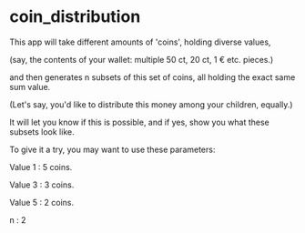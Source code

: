 # coin_distribution

This app will take different amounts of 'coins', holding diverse values,

(say, the contents of your wallet: multiple 50 ct, 20 ct, 1 € etc. pieces.)

and then generates n subsets of this set of coins, all holding the exact same sum value.

(Let's say, you'd like to distribute this money among your children, equally.)


It will let you know if this is possible, and if yes, show you what these subsets look like.
		
To give it a try, you may want to use these parameters:

Value 1 : 5 coins.

Value 3 : 3 coins.

Value 5 : 2 coins.

n : 2


